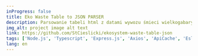 ```yaml
---
inProgress: false
title: Eko Waste Table to JSON PARSER
description: Parsowanie tabeli html z datami wywozu śmieci wielkogabarytowych dla poszczególnych ulic i osiedli we Wrocławiu do danych w pliku .json.
img_alt: project image alt text
link: https://github.com/StCieslicki/ekosystem-waste-table-json
tags: ['Node.js', 'Typescript', 'Express.js', 'Axios', 'ApiCache', 'Eslint', 'Docker', 'Github Actions', 'Trivy', 'Natural Sorting']
lang: en
---
```

